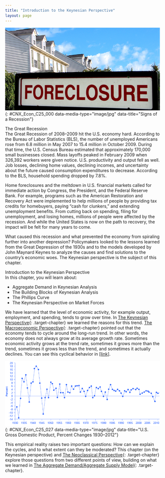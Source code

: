 ```yaml
---
title: "Introduction to the Keynesian Perspective"
layout: page
---
```



<?cnx.eoc class="summary" title="Chapter Review"?>

<?cnx.eoc class="self-check-questions" title="Self-Check Questions"?>

<?cnx.eoc class="review-questions" title="Review Questions"?>

<?cnx.eoc class="critical-thinking" title="Critical Thinking Questions"?>

<?cnx.eoc class="problems" title="Problems"?>

<?cnx.eoc class="references" title="References"?>

 ![The image shows a &#x201C;Foreclosure&#x201D; sign in the foreground and the tops of a couple of houses in the background.](../resources/CNX_Econ_C25_000.jpg "Home foreclosures were just one of the many signs and symptoms of the recent Great Recession. During that time, many businesses closed and many people lost their jobs. (Credit: modification of work by Taber Andrew Bain/Flickr Creative Commons)"){: #CNX_Econ_C25_000 data-media-type="image/jpg" data-title="Signs of a Recession"}

<div data-type="note" id="ch25mod00_bring" class="economics bringhome" data-label="" markdown="1">
<div data-type="title">
The Great Recession
</div>
The Great Recession of 2008–2009 hit the U.S. economy hard. According to the Bureau of Labor Statistics (BLS), the number of unemployed Americans rose from 6.8 million in May 2007 to 15.4 million in October 2009. During that time, the U.S. Census Bureau estimated that approximately 170,000 small businesses closed. Mass layoffs peaked in February 2009 when 326,392 workers were given notice. U.S. productivity and output fell as well. Job losses, declining home values, declining incomes, and uncertainty about the future caused consumption expenditures to decrease. According to the BLS, household spending dropped by 7.8%.

Home foreclosures and the meltdown in U.S. financial markets called for immediate action by Congress, the President, and the Federal Reserve Bank. For example, programs such as the American Restoration and Recovery Act were implemented to help millions of people by providing tax credits for homebuyers, paying “cash for clunkers,” and extending unemployment benefits. From cutting back on spending, filing for unemployment, and losing homes, millions of people were affected by the recession. And while the United States is now on the path to recovery, the impact will be felt for many years to come.

What caused this recession and what prevented the economy from spiraling further into another depression? Policymakers looked to the lessons learned from the Great Depression of the 1930s and to the models developed by John Maynard Keynes to analyze the causes and find solutions to the country’s economic woes. The Keynesian perspective is the subject of this chapter.

</div>

<div data-type="note" id="ch25mod00_obj" class="economics chapter-objectives" data-label="" markdown="1">
<div data-type="title">
Introduction to the Keynesian Perspective
</div>
In this chapter, you will learn about:

* Aggregate Demand in Keynesian Analysis
* The Building Blocks of Keynesian Analysis
* The Phillips Curve
* The Keynesian Perspective on Market Forces

</div>

We have learned that the level of economic activity, for example output, employment, and spending, tends to grow over time. In [The Keynesian Perspective](/m48749){: .target-chapter} we learned the reasons for this trend. [The Macroeconomic Perspective](/m48705){: .target-chapter} pointed out that the economy tends to cycle around the long-run trend. In other words, the economy does not always grow at its average growth rate. Sometimes economic activity grows at the trend rate, sometimes it grows more than the trend, sometimes it grows less than the trend, and sometimes it actually declines. You can see this cyclical behavior in [\[link\]](#CNX_Econ_C25_027).

![The line graph shows how GDP percentages have fluctuated since 1930 with the highest percentage in the early 1940s and the lowest percentage in the early 1930s (closely followed by the mid 1940s).](../resources/CNX_Econ_C25_027.jpg "The chart tracks the percent change in GDP since 1930. The magnitude of both recessions and peaks was quite large between 1930 and 1945.  (Source: Bureau of Economic Analysis, &#x201C;National Economic Accounts&#x201D;)"){: #CNX_Econ_C25_027 data-media-type="image/jpg" data-title="U.S. Gross Domestic Product, Percent Changes 1930&#x2013;2012"}

This empirical reality raises two important questions: How can we explain the cycles, and to what extent can they be moderated? This chapter (on the Keynesian perspective) and [The Neoclassical Perspective](/m48756){: .target-chapter} explore those questions from two different points of view, building on what we learned in [The Aggregate Demand/Aggregate Supply Model](/m48739){: .target-chapter}.

